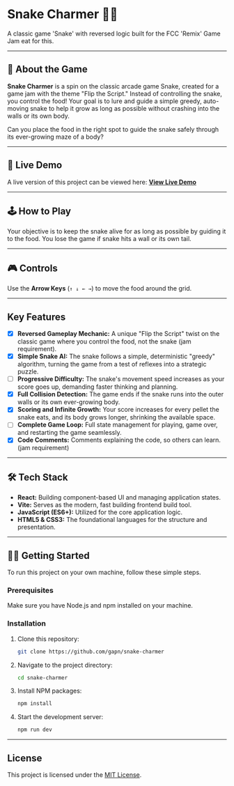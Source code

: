 # Snake Charmer 🐍✨

A classic game 'Snake' with reversed logic built for the FCC 'Remix' Game Jam
eat for this.

---

## 📖 About the Game

**Snake Charmer** is a spin on the classic arcade game Snake, created for a game jam with the theme "Flip the Script." Instead of controlling the snake, you control the food! Your goal is to lure and guide a simple greedy, auto-moving snake to help it grow as long as possible without crashing into the walls or its own body.

Can you place the food in the right spot to guide the snake safely through its ever-growing maze of a body?

---

## 🚀 Live Demo

A live version of this project can be viewed here: **[View Live Demo](link)**

---

## 🕹️ How to Play

Your objective is to keep the snake alive for as long as possible by guiding it to the food.
You lose the game if snake hits a wall or its own tail.

---

## 🎮 Controls
Use the **Arrow Keys** (`↑ ↓ ← →`) to move the food around the grid.

---

## Key Features

- [x] **Reversed Gameplay Mechanic:** A unique "Flip the Script" twist on the classic game where you control the food, not the snake (jam requirement).
- [x] **Simple Snake AI:** The snake follows a simple, deterministic "greedy" algorithm, turning the game from a test of reflexes into a strategic puzzle.
- [ ] **Progressive Difficulty:** The snake's movement speed increases as your score goes up, demanding faster thinking and planning.
- [x] **Full Collision Detection:** The game ends if the snake runs into the outer walls or its own ever-growing body.
- [x] **Scoring and Infinite Growth:** Your score increases for every pellet the snake eats, and its body grows longer, shrinking the available space.
- [ ] **Complete Game Loop:** Full state management for playing, game over, and restarting the game seamlessly.
- [x] **Code Comments:** Comments explaining the code, so others can learn. (jam requirement)

---

## 🛠️ Tech Stack

* **React:** Building component-based UI and managing application states.
* **Vite:** Serves as the modern, fast building frontend build tool.
* **JavaScript (ES6+):** Utilized for the core application logic.
* **HTML5 & CSS3:** The foundational languages for the structure and presentation.

---

## 🧑‍💻 Getting Started

To run this project on your own machine, follow these simple steps.

### Prerequisites

Make sure you have Node.js and npm installed on your machine.

### Installation

1.  Clone this repository:
    ```sh
    git clone https://github.com/gapn/snake-charmer
    ```
2.  Navigate to the project directory:
    ```sh
    cd snake-charmer
    ```
3.  Install NPM packages:
    ```sh
    npm install
    ```
4.  Start the development server:
    ```sh
    npm run dev
    ```

---

## License

This project is licensed under the [MIT License](./LICENSE.txt).